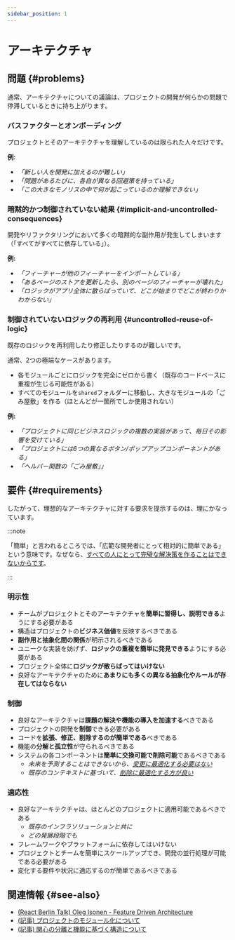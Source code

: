```yaml
---
sidebar_position: 1
---
```


# アーキテクチャ

## 問題 {#problems}

通常、アーキテクチャについての議論は、プロジェクトの開発が何らかの問題で停滞しているときに持ち上がります。

### バスファクターとオンボーディング

プロジェクトとそのアーキテクチャを理解しているのは限られた人々だけです。

**例:**

- *「新しい人を開発に加えるのが難しい」*
- *「問題があるたびに、各自が異なる回避策を持っている」*
- *「この大きなモノリスの中で何が起こっているのか理解できない」*

### 暗黙的かつ制御されていない結果 {#implicit-and-uncontrolled-consequences}

開発やリファクタリングにおいて多くの暗黙的な副作用が発生してしまいます（「すべてがすべてに依存している」）。

**例:**

- *「フィーチャーが他のフィーチャーをインポートしている」*
- *「あるページのストアを更新したら、別のページのフィーチャーが壊れた」*
- *「ロジックがアプリ全体に散らばっていて、どこが始まりでどこが終わりかわからない」*

### 制御されていないロジックの再利用 {#uncontrolled-reuse-of-logic}

既存のロジックを再利用したり修正したりするのが難しいです。

通常、2つの極端なケースがあります。

- 各モジュールごとにロジックを完全にゼロから書く（既存のコードベースに重複が生じる可能性がある）
- すべてのモジュールを`shared`フォルダーに移動し、大きなモジュールの「ごみ屋敷」を作る（ほとんどが一箇所でしか使用されない）

**例:**

- *「プロジェクトに同じビジネスロジックの複数の実装があって、毎日その影響を受けている」*
- *「プロジェクトには6つの異なるボタン/ポップアップコンポーネントがある」*
- *「ヘルパー関数の「ごみ屋敷」」*

## 要件 {#requirements}

したがって、理想的なアーキテクチャに対する要求を提示するのは、理にかなっています。

:::note

「簡単」と言われるところでは、「広範な開発者にとって相対的に簡単である」という意味です。なぜなら、[すべての人にとって完璧な解決策を作ることはできないからです](/docs/about/mission#limitations)。

:::

### 明示性

- チームがプロジェクトとそのアーキテクチャを**簡単に習得し、説明できる**ようにする必要がある
- 構造はプロジェクトの**ビジネス価値**を反映するべきである
- **副作用と抽象化間の関係**が明示されるべきである
- ユニークな実装を妨げず、**ロジックの重複を簡単に発見できる**ようにする必要がある
- プロジェクト全体に**ロジックが散らばってはいけない**
- 良好なアーキテクチャのために**あまりにも多くの異なる抽象化やルールが存在してはならない**

### 制御

- 良好なアーキテクチャは**課題の解決や機能の導入を加速する**べきである
- プロジェクトの開発を**制御**できる必要がある
- コードを**拡張、修正、削除するのが簡単である**べきである
- 機能の**分解と孤立性**が守られるべきである
- システムの各コンポーネントは**簡単に交換可能で削除可能**であるべきである
  - *未来を予測することはできないから、[変更に最適化する必要はない][ext-kof-not-modification]*
  - *既存のコンテキストに基づいて、[削除に最適化する方が良い][ext-kof-but-removing]*

### 適応性

- 良好なアーキテクチャは、ほとんどのプロジェクトに適用可能であるべきである
  - *既存のインフラソリューションと共に*
  - *どの発展段階でも*
- フレームワークやプラットフォームに依存してはいけない
- プロジェクトとチームを簡単にスケールアップでき、開発の並行処理が可能である必要がある
- 変化する要件や状況に適応するのが簡単であるべきである

## 関連情報 {#see-also}

- [(React Berlin Talk) Oleg Isonen - Feature Driven Architecture][ext-kof]
- [(記事) プロジェクトのモジュール化について][ext-medium]
- [(記事) 関心の分離と機能に基づく構造について][ext-ryanlanciaux]

[ext-kof-not-modification]: https://youtu.be/BWAeYuWFHhs?t=1631
[ext-kof-but-removing]: https://youtu.be/BWAeYuWFHhs?t=1666
[ext-kof]: https://youtu.be/BWAeYuWFHhs
[ext-medium]: https://alexmngn.medium.com/why-react-developers-should-modularize-their-applications-d26d381854c1
[ext-ryanlanciaux]: https://ryanlanciaux.com/blog/2017/08/20/a-feature-based-approach-to-react-development/
